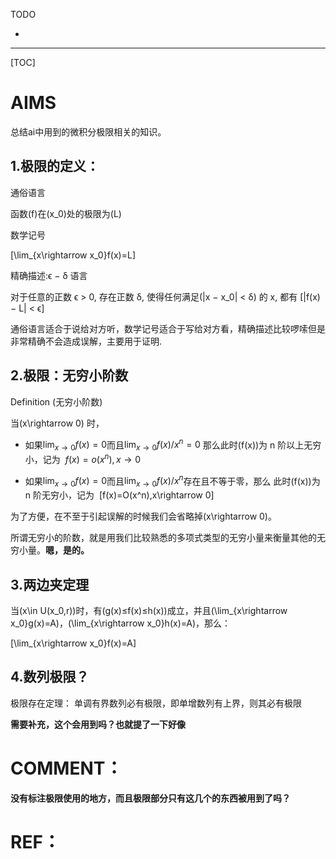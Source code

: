 TODO

* 

---

[TOC]


# AIMS


总结ai中用到的微积分极限相关的知识。




## 1.极限的定义：


通俗语言

函数\(f\)在\(x_0\)处的极限为\(L\)

数学记号

\[\lim_{x\rightarrow x_0}f(x)=L\]

精确描述:ϵ − δ 语言

对于任意的正数 ϵ > 0, 存在正数 δ, 使得任何满足\(|x − x_0| < δ\) 的 x, 都有
\[|f(x) − L| < ϵ\]

通俗语言适合于说给对方听，数学记号适合于写给对方看，精确描述比较啰嗦但是非常精确不会造成误解，主要用于证明.


## 2.极限：无穷小阶数


Definition (无穷小阶数)

当\(x\rightarrow 0\) 时，




  * 如果$\lim_{x\rightarrow 0}f(x)=0$而且$\lim_{x\rightarrow 0}f(x)/x^n=0$ 那么此时\(f(x)\)为
    n 阶以上无穷小，记为  $f(x)=o(x^n),x\rightarrow 0$

  * 如果$\lim_{x\rightarrow 0}f(x)=0$而且$\lim_{x\rightarrow 0}f(x)/x^n$存在且不等于零，那么
此时\(f(x)\)为 n 阶无穷小，记为  \[f(x)=O(x^n),x\rightarrow 0\]


为了方便，在不至于引起误解的时候我们会省略掉\(x\rightarrow 0\)。

所谓无穷小的阶数，就是用我们比较熟悉的多项式类型的无穷小量来衡量其他的无穷小量。**嗯，是的。**




## 3.两边夹定理


当\(x\in U(x_0,r)\)时，有\(g(x)≤f(x)≤h(x)\)成立，并且\(\lim_{x\rightarrow x_0}g(x)=A\)，\(\lim_{x\rightarrow x_0}h(x)=A\)，那么：

\[\lim_{x\rightarrow x_0}f(x)=A\]


## 4.数列极限？


极限存在定理： 单调有界数列必有极限，即单增数列有上界，则其必有极限

**需要补充，这个会用到吗？也就提了一下好像**






# COMMENT：


**没有标注极限使用的地方，而且极限部分只有这几个的东西被用到了吗？**


# REF：



